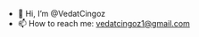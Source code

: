 - 👋 Hi, I’m @VedatCingoz
- 📫 How to reach me: vedatcingoz1@gmail.com

<!---
VedatCingoz/VedatCingoz is a ✨ special ✨ repository because its `README.md` (this file) appears on your GitHub profile.
You can click the Preview link to take a look at your changes.
--->

